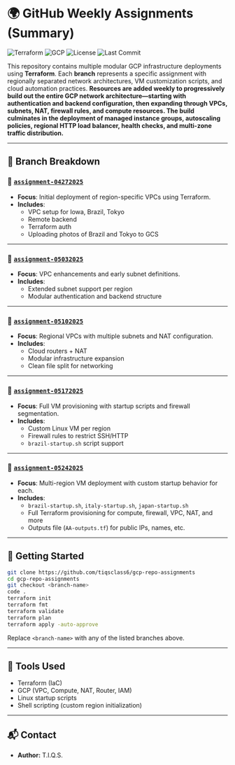 
# 🌍 GitHub Weekly Assignments (Summary)

![Terraform](https://img.shields.io/badge/IaC-Terraform-623CE4?logo=terraform&logoColor=white)
![GCP](https://img.shields.io/badge/Cloud-Google_Cloud-4285F4?logo=googlecloud&logoColor=white)
![License](https://img.shields.io/github/license/tiqsclass6/gcp-repo-assignments)
![Last Commit](https://img.shields.io/github/last-commit/tiqsclass6/gcp-repo-assignments)

This repository contains multiple modular GCP infrastructure deployments using **Terraform**. Each **branch** represents a specific assignment with regionally separated network architectures, VM customization scripts, and cloud automation practices. **Resources are added weekly to progressively build out the entire GCP network architecture—starting with authentication and backend configuration, then expanding through VPCs, subnets, NAT, firewall rules, and compute resources. The build culminates in the deployment of managed instance groups, autoscaling policies, regional HTTP load balancer, health checks, and multi-zone traffic distribution.**

---

## 📌 Branch Breakdown

### 🔹 [`assignment-04272025`](https://github.com/tiqsclass6/gcp-repo-assignments/tree/assignment-04272025)

- **Focus**: Initial deployment of region-specific VPCs using Terraform.
- **Includes**:
  - VPC setup for Iowa, Brazil, Tokyo
  - Remote backend
  - Terraform auth
  - Uploading photos of Brazil and Tokyo to GCS

---

### 🔹 [`assignment-05032025`](https://github.com/tiqsclass6/gcp-repo-assignments/tree/assignment-05032025)

- **Focus**: VPC enhancements and early subnet definitions.
- **Includes**:
  - Extended subnet support per region
  - Modular authentication and backend structure

---

### 🔹 [`assignment-05102025`](https://github.com/tiqsclass6/gcp-repo-assignments/tree/assignment-05102025)

- **Focus**: Regional VPCs with multiple subnets and NAT configuration.
- **Includes**:
  - Cloud routers + NAT
  - Modular infrastructure expansion
  - Clean file split for networking

---

### 🔹 [`assignment-05172025`](https://github.com/tiqsclass6/gcp-repo-assignments/tree/assignment-05172025)

- **Focus**: Full VM provisioning with startup scripts and firewall segmentation.
- **Includes**:
  - Custom Linux VM per region
  - Firewall rules to restrict SSH/HTTP
  - `brazil-startup.sh` script support

---

### 🔹 [`assignment-05242025`](https://github.com/tiqsclass6/gcp-repo-assignments/tree/assignment-05242025)

- **Focus**: Multi-region VM deployment with custom startup behavior for each.
- **Includes**:
  - `brazil-startup.sh`, `italy-startup.sh`, `japan-startup.sh`
  - Full Terraform provisioning for compute, firewall, VPC, NAT, and more
  - Outputs file (`AA-outputs.tf`) for public IPs, names, etc.

---

## 🚀 Getting Started

```bash
git clone https://github.com/tiqsclass6/gcp-repo-assignments
cd gcp-repo-assignments
git checkout <branch-name>
code .
terraform init
terraform fmt
terraform validate
terraform plan
terraform apply -auto-approve
```

Replace `<branch-name>` with any of the listed branches above.

---

## 🧰 Tools Used

- Terraform (IaC)
- GCP (VPC, Compute, NAT, Router, IAM)
- Linux startup scripts
- Shell scripting (custom region initialization)

---

## 📬 Contact

- **Author:** T.I.Q.S.
